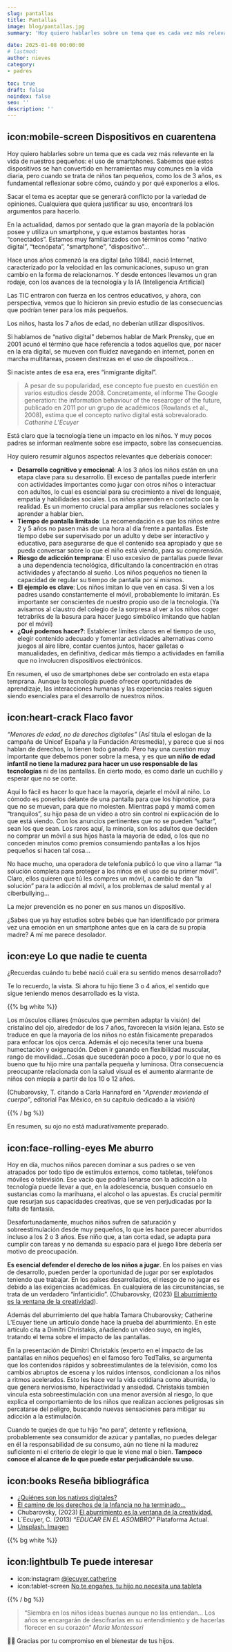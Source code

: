 ```yaml
---
slug: pantallas
title: Pantallas
image: blog/pantallas.jpg
summary: 'Hoy quiero hablarles sobre un tema que es cada vez más relevante en la vida de nuestros pequeños: el uso de smartphones. Sabemos que estos…'

date: 2025-01-08 00:00:00
# lastmod:
author: nieves
category:
- padres

toc: true
draft: false
noindex: false
seo: ''
description: ''
---
```


## icon:mobile-screen Dispositivos en cuarentena

Hoy quiero hablarles sobre un tema que es cada vez más relevante en la vida de nuestros pequeños: el uso de smartphones. Sabemos que estos dispositivos se han convertido en herramientas muy comunes en la vida diaria, pero cuando se trata de niños tan pequeños, como los de 3 años, es fundamental reflexionar sobre cómo, cuándo y por qué exponerlos a ellos.

Sacar el tema es aceptar que se generará conflicto por la variedad de opiniones. Cualquiera que quiera justificar su uso, encontrará los argumentos para hacerlo.

En la actualidad, damos por sentado que la gran mayoría de la población posee y utiliza un smartphone, y que estamos bastantes horas “conectados”. Estamos muy familiarizados con términos como “nativo digital”, “tecnópata”, “smartphone”, “dispositivo”…

Hace unos años comenzó la era digital (año 1984), nació Internet, caracterizado por la velocidad en las comunicaciones, supuso un gran cambio en la forma de relacionarnos. Y desde entonces llevamos un gran rodaje, con los avances de la tecnología y la IA (Inteligencia Artificial) 

Las TIC entraron con fuerza en los centros educativos, y ahora, con perspectiva, vemos que lo hicieron sin previo estudio de las consecuencias que podrían tener para los más pequeños. 

Los niños, hasta los 7 años de edad, no deberían utilizar dispositivos.

Si hablamos de “nativo digital” debemos hablar de Mark Prensky, que en 2001 acunó el término que hace referencia a todos aquellos que, por nacer en la era digital, se mueven con fluidez navegando en internet, ponen en marcha multitareas, poseen destrezas en el uso de dispositivos…

Si naciste antes de esa era, eres “inmigrante digital”.

> A pesar de su popularidad, ese concepto fue puesto en cuestión en varios estudios desde 2008. Concretamente, el informe The Google generation: the information behaviour of the researcger of the future, publicado en 2011 por un grupo de académicos (Rowlands et al., 2008), estima que el concepto nativo digital está sobrevalorado.
> <cite>Catherine L’Ecuyer</cite>

Está claro que la tecnología tiene un impacto en los niños. Y muy pocos padres se informan realmente sobre ese impacto, sobre las consecuencias.

Hoy quiero resumir algunos aspectos relevantes que deberíais conocer: 

- **Desarrollo cognitivo y emocional**: A los 3 años los niños están en una etapa clave para su desarrollo. El exceso de pantallas puede interferir con actividades importantes como jugar con otros niños o interactuar con adultos, lo cual es esencial para su crecimiento a nivel de lenguaje, empatía y habilidades sociales. Los niños aprenden en contacto con la realidad. Es un momento crucial para ampliar sus relaciones sociales y aprender a hablar bien.
- **Tiempo de pantalla limitado**: La recomendación es que los niños entre 2 y 5 años no pasen más de una hora al día frente a pantallas. Este tiempo debe ser supervisado por un adulto y debe ser interactivo y educativo, para asegurarse de que el contenido sea apropiado y que se pueda conversar sobre lo que el niño está viendo, para su comprensión.
- **Riesgo de adicción temprana**: El uso excesivo de pantallas puede llevar a una dependencia tecnológica, dificultando la concentración en otras actividades y afectando al sueño. Los niños pequeños no tienen la capacidad de regular su tiempo de pantalla por sí mismos.
- **El ejemplo es clave**: Los niños imitan lo que ven en casa. Si ven a los padres usando constantemente el móvil, probablemente lo imitarán. Es importante ser conscientes de nuestro propio uso de la tecnología. (Ya avisamos al claustro del colegio de la sorpresa al ver a los niños coger tetrabriks de la basura para hacer juego simbólico imitando que hablan por el móvil)
- **¿Qué podemos hacer?**: Establecer límites claros en el tiempo de uso, elegir contenido adecuado y fomentar actividades alternativas como juegos al aire libre, contar cuentos juntos, hacer galletas o manualidades, en definitiva, dedicar más tiempo a actividades en familia que no involucren dispositivos electrónicos.

En resumen, el uso de smartphones debe ser controlado en esta etapa temprana. Aunque la tecnología puede ofrecer oportunidades de aprendizaje, las interacciones humanas y las experiencias reales siguen siendo esenciales para el desarrollo de nuestros niños.

## icon:heart-crack Flaco favor

*“Menores de edad, no de derechos digitales”* (Así titula el eslogan de la campaña de Unicef España y la Fundación Atresmedia), y parece que si nos hablan de derechos, lo tienen todo ganado. Pero hay una cuestión muy importante que debemos poner sobre la mesa, y es que **un niño de edad infantil no tiene la madurez para hacer un uso responsable de las tecnologías** ni de las pantallas. En cierto modo, es como darle un cuchillo y esperar que no se corte. 

Aquí lo fácil es hacer lo que hace la mayoría, dejarle el móvil al niño. Lo cómodo es ponerlos delante de una pantalla para que los hipnotice, para que no se muevan, para que no molesten. Mientras papá y mamá comen “tranquilos”, su hijo pasa de un vídeo a otro sin control ni explicación de lo que está viendo. Con los anuncios pertinentes que no se pueden “saltar”, sean los que sean. Los raros aquí, la minoría, son los adultos que deciden no comprar un móvil a sus hijos hasta la mayoría de edad, o los que no conceden minutos como premios consumiendo pantallas a los hijos pequeños si hacen tal cosa…

No hace mucho, una operadora de telefonía publicó lo que vino a llamar “la solución completa para proteger a los niños en el uso de su primer móvil”. Claro, ellos quieren que tú les compres un móvil, a cambio te dan “la solución” para la adicción al móvil, a los problemas de salud mental y al ciberbullying…

La mejor prevención es no poner en sus manos un dispositivo. 

¿Sabes que ya hay estudios sobre bebés que han identificado por primera vez una emoción en un smartphone antes que en la cara de su propia madre? A mí me parece desolador.

## icon:eye Lo que nadie te cuenta

¿Recuerdas cuándo tu bebé nació cuál era su sentido menos desarrollado? 

Te lo recuerdo, la vista. Si ahora tu hijo tiene 3 o 4 años, el sentido que sigue teniendo menos desarrollado es la vista. 

{{% bg white %}}

Los músculos ciliares (músculos que permiten adaptar la visión) del cristalino del ojo, alrededor de los 7 años, favorecen la visión lejana. Esto se traduce en que la mayoría de los niños no están físicamente preparados para enfocar los ojos cerca. Además el ojo necesita tener una buena humectación y oxigenación. Deben ir ganando en flexibilidad muscular, rango de movilidad…Cosas que sucederán poco a poco, y por lo que no es bueno que tu hijo mire una pantalla pequeña y luminosa. Otra consecuencia preocupante relacionada con la salud visual es el aumento alarmante de niños con miopía a partir de los 10 o 12 años.

(Chubarovsky, T. citando a Carla Hannaford en “*Aprender moviendo el cuerpo”*, editorial Pax México, en su capítulo dedicado a la visión)

{{% / bg %}}

En resumen, su ojo no está madurativamente preparado.

## icon:face-rolling-eyes Me aburro

Hoy en día, muchos niños parecen dominar a sus padres o se ven atrapados por todo tipo de estímulos externos, como tabletas, teléfonos móviles o televisión. Ese vacío que podría llenarse con la adicción a la tecnología puede llevar a que, en la adolescencia, busquen consuelo en sustancias como la marihuana, el alcohol o las apuestas. Es crucial permitir que resurjan sus capacidades creativas, que se ven perjudicadas por la falta de fantasía.

Desafortunadamente, muchos niños sufren de saturación y sobreestimulación desde muy pequeños, lo que les hace parecer aburridos incluso a los 2 o 3 años. Ese niño que, a tan corta edad, se adapta para cumplir con tareas y no demanda su espacio para el juego libre debería ser motivo de preocupación.

**Es esencial defender el derecho de los niños a jugar**. En los países en vías de desarrollo, pueden perder la oportunidad de jugar por ser explotados teniendo que trabajar. En los países desarrollados, el riesgo de no jugar es debido a las exigencias académicas. En cualquiera de las circunstancias, se trata de un verdadero “infanticidio”. (Chubarovsky, (2023) [El aburrimiento es la ventana de la creatividad](https://tamarachubarovsky.com/mi-hijo-se-aburre)).

Además del aburrimiento del que habla Tamara Chubarovsky; Catherine L’Ecuyer tiene un artículo donde hace la prueba del aburrimiento. En este artículo cita a Dimitri Christakis, añadiendo un vídeo suyo, en inglés, tratando el tema sobre el impacto de las pantallas.

En la presentación de Dimitri Christakis (experto en el impacto de las pantallas en niños pequeños) en el famoso foro TedTalks, se argumenta que los contenidos rápidos y sobreestimulantes de la televisión, como los cambios abruptos de escena y los ruidos intensos, condicionan a los niños a ritmos acelerados. Esto les hace ver la vida cotidiana como aburrida, lo que genera nerviosismo, hiperactividad y ansiedad. Christakis también vincula esta sobreestimulación con una menor aversión al riesgo, lo que explica el comportamiento de los niños que realizan acciones peligrosas sin percatarse del peligro, buscando nuevas sensaciones para mitigar su adicción a la estimulación.

Cuando te quejes de que tu hijo “no para”, detente y reflexiona, probablemente sea consumidor de azúcar y pantallas, no puedes delegar en él la responsabilidad de su consumo, aún no tiene ni la madurez suficiente ni el criterio de elegir lo que le viene mal o bien. **Tampoco conoce el alcance de lo que puede estar perjudicándole su uso.** 

## icon:books Reseña bibliográfica

- [¿Quiénes son los nativos digitales?](https://www.ui1.es/blog-ui1/quienes-son-los-nativos-digitales)
- [El camino de los derechos de la Infancia no ha terminado…](https://www.unicef.es/infancia-tecnologia/menores-con-derechos-digitales)
- Chubarovsky, (2023) [El aburrimiento es la ventana de la creatividad.](https://tamarachubarovsky.com/mi-hijo-se-aburre)
- L´Ecuyer, C. (2013) *“EDUCAR EN EL ASOMBRO”* Plataforma Actual.
- [Unsplash. Imagen](https://unsplash.com/es/fotos/persona-sosteniendo-un-telefono-inteligente-por-la-noche-lTUyP3RaLpw)

{{% bg white %}}

## icon:lightbulb Te puede interesar

- icon:instagram [@lecuyer.catherine](https://www.instagram.com/lecuyer.catherine/)
- icon:tablet-screen [No te engañes, tu hijo no necesita una tableta](https://catherinelecuyer.com/2017/09/12/no-te-enganes-tu-hijo-no-necesita-una-tableta/)

{{% / bg %}}

> “Siembra en los niños ideas buenas aunque no las entiendan... Los años se encargarán de descifrarlas en su entendimiento y de hacerlas florecer en su corazón”
> <cite>Maria Montessori</cite>

🙏🏽 Gracias por tu compromiso en el bienestar de tus hijos.
